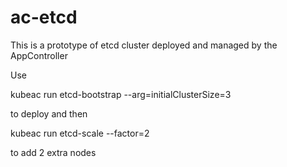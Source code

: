 # ac-etcd

This is a prototype of etcd cluster deployed and managed by the AppController

Use

kubeac run etcd-bootstrap --arg=initialClusterSize=3

to deploy and then

kubeac run etcd-scale --factor=2

to add 2 extra nodes
